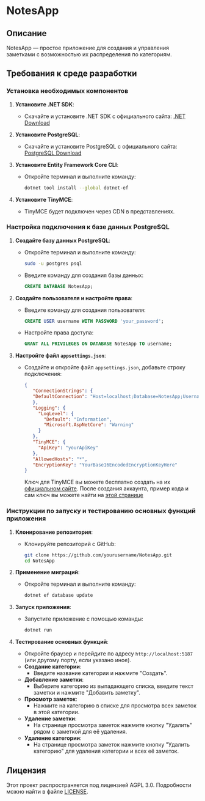 # NotesApp

## Описание

NotesApp — простое приложение для создания и управления заметками с возможностью их распределения по категориям.

## Требования к среде разработки

### Установка необходимых компонентов

1. **Установите .NET SDK**:
   - Скачайте и установите .NET SDK с официального сайта: [.NET Download](https://dotnet.microsoft.com/download)

2. **Установите PostgreSQL**:
   - Скачайте и установите PostgreSQL с официального сайта: [PostgreSQL Download](https://www.postgresql.org/download/)

3. **Установите Entity Framework Core CLI**:
   - Откройте терминал и выполните команду:
     ```sh
     dotnet tool install --global dotnet-ef
     ```

4. **Установите TinyMCE**:
   - TinyMCE будет подключен через CDN в представлениях.

### Настройка подключения к базе данных PostgreSQL

1. **Создайте базу данных PostgreSQL**:
   - Откройте терминал и выполните команду:
     ```sh
     sudo -u postgres psql
     ```
   - Введите команду для создания базы данных:
     ```sql
     CREATE DATABASE NotesApp;
     ```

2. **Создайте пользователя и настройте права**:
   - Введите команду для создания пользователя:
     ```sql
     CREATE USER username WITH PASSWORD 'your_password';
     ```
   - Настройте права доступа:
     ```sql
     GRANT ALL PRIVILEGES ON DATABASE NotesApp TO username;
     ```

3. **Настройте файл `appsettings.json`**:
   - Создайте и откройте файл `appsettings.json`, добавьте строку подключения:
     ```json
     {
        "ConnectionStrings": {
        "DefaultConnection": "Host=localhost;Database=NotesApp;Username=username;Password=your_password"
        },
        "Logging": {
          "LogLevel": {
            "Default": "Information",
            "Microsoft.AspNetCore": "Warning"
          }
        },
        "TinyMCE": {
          "ApiKey": "yourApiKey"
        },
        "AllowedHosts": "*",
        "EncryptionKey": "YourBase16EncodedEncryptionKeyHere"
     }
     ```
     Ключ для TinyMCE вы можете бесплатно создать на их [официальном сайте](https://www.tiny.cloud/). После создания аккаунта, пример кода и сам ключ вы можете найти на [этой странице](https://www.tiny.cloud/my-account/integrate/#html)

### Инструкции по запуску и тестированию основных функций приложения

1. **Клонирование репозитория**:
   - Клонируйте репозиторий с GitHub:
     ```sh
     git clone https://github.com/yourusername/NotesApp.git
     cd NotesApp
     ```

2. **Применение миграций**:
   - Откройте терминал и выполните команду:
     ```sh
     dotnet ef database update
     ```

3. **Запуск приложения**:
   - Запустите приложение с помощью команды:
     ```sh
     dotnet run
     ```

4. **Тестирование основных функций**:
   - Откройте браузер и перейдите по адресу `http://localhost:5187` (или другому порту, если указано иное).
   - **Создание категории**:
     - Введите название категории и нажмите "Создать".
   - **Добавление заметки**:
     - Выберите категорию из выпадающего списка, введите текст заметки и нажмите "Добавить заметку".
   - **Просмотр заметок**:
     - Нажмите на категорию в списке для просмотра всех заметок в этой категории.
   - **Удаление заметки**:
     - На странице просмотра заметок нажмите кнопку "Удалить" рядом с заметкой для её удаления.
   - **Удаление категории**:
     - На странице просмотра заметок нажмите кнопку "Удалить категорию" для удаления категории и всех её заметок.

## Лицензия

Этот проект распространяется под лицензией AGPL 3.0. Подробности можно найти в файле [LICENSE](LICENSE).
